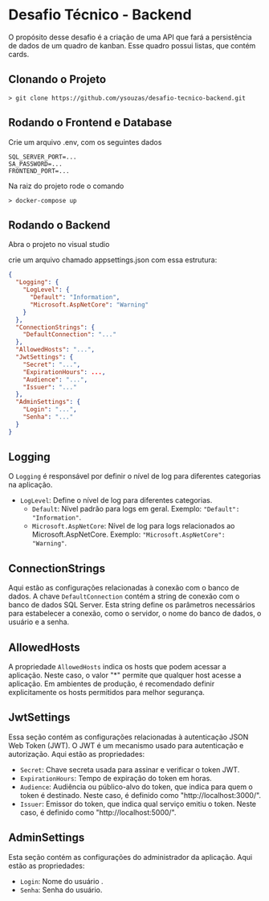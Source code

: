 # Desafio Técnico - Backend

O propósito desse desafio é a criação de uma API que fará a persistência de dados de um quadro de kanban. Esse quadro possui listas, que contém cards.

## Clonando o Projeto

```console
> git clone https://github.com/ysouzas/desafio-tecnico-backend.git
```

## Rodando o Frontend e Database

Crie um arquivo .env, com os seguintes dados

```plaintext
SQL_SERVER_PORT=...
SA_PASSWORD=...
FRONTEND_PORT=...
```

Na raiz do projeto rode o comando

```console
> docker-compose up
```

## Rodando o Backend

Abra o projeto no visual studio

crie um arquivo chamado appsettings.json com essa estrutura:

```json
{
  "Logging": {
    "LogLevel": {
      "Default": "Information",
      "Microsoft.AspNetCore": "Warning"
    }
  },
  "ConnectionStrings": {
    "DefaultConnection": "..."
  },
  "AllowedHosts": "...",
  "JwtSettings": {
    "Secret": "...",
    "ExpirationHours": ...,
    "Audience": "...",
    "Issuer": "..."
  },
  "AdminSettings": {
    "Login": "...",
    "Senha": "..."
  }
}
```

## Logging

O `Logging` é responsável por definir o nível de log para diferentes categorias na aplicação.

- `LogLevel`: Define o nível de log para diferentes categorias.
  - `Default`: Nível padrão para logs em geral. Exemplo: `"Default": "Information"`.
  - `Microsoft.AspNetCore`: Nível de log para logs relacionados ao Microsoft.AspNetCore. Exemplo: `"Microsoft.AspNetCore": "Warning"`.

## ConnectionStrings

Aqui estão as configurações relacionadas à conexão com o banco de dados. A chave `DefaultConnection` contém a string de conexão com o banco de dados SQL Server. Esta string define os parâmetros necessários para estabelecer a conexão, como o servidor, o nome do banco de dados, o usuário e a senha.

## AllowedHosts

A propriedade `AllowedHosts` indica os hosts que podem acessar a aplicação. Neste caso, o valor "\*" permite que qualquer host acesse a aplicação. Em ambientes de produção, é recomendado definir explicitamente os hosts permitidos para melhor segurança.

## JwtSettings

Essa seção contém as configurações relacionadas à autenticação JSON Web Token (JWT). O JWT é um mecanismo usado para autenticação e autorização. Aqui estão as propriedades:

- `Secret`: Chave secreta usada para assinar e verificar o token JWT.
- `ExpirationHours`: Tempo de expiração do token em horas.
- `Audience`: Audiência ou público-alvo do token, que indica para quem o token é destinado. Neste caso, é definido como "http://localhost:3000/".
- `Issuer`: Emissor do token, que indica qual serviço emitiu o token. Neste caso, é definido como "http://localhost:5000/".

## AdminSettings

Esta seção contém as configurações do administrador da aplicação. Aqui estão as propriedades:

- `Login`: Nome do usuário .
- `Senha`: Senha do usuário.
